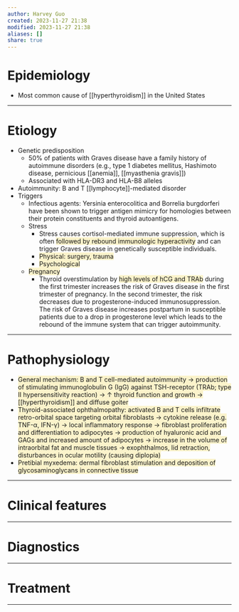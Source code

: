 ```yaml
---
author: Harvey Guo
created: 2023-11-27 21:38
modified: 2023-11-27 21:38
aliases: []
share: true
---
```

# Epidemiology
- Most common cause of [[hyperthyroidism]] in the United States

---
# Etiology
- Genetic predisposition
	- 50% of patients with Graves disease have a family history of autoimmune disorders (e.g., type 1 diabetes mellitus, Hashimoto disease, pernicious [[anemia]], [[myasthenia gravis]])
	- Associated with HLA-DR3 and HLA-B8 alleles
- Autoimmunity: B and T [[lymphocyte]]-mediated disorder
- Triggers
	- Infectious agents: Yersinia enterocolitica and Borrelia burgdorferi have been shown to trigger antigen mimicry for homologies between their protein constituents and thyroid autoantigens.
	- Stress 
		- Stress causes cortisol-mediated immune suppression, which is often <span style="background:rgba(240, 200, 0, 0.2)">followed by rebound immunologic hyperactivity</span> and can trigger Graves disease in genetically susceptible individuals.
		- <span style="background:rgba(240, 200, 0, 0.2)">Physical: surgery, trauma</span>
		- <span style="background:rgba(240, 200, 0, 0.2)">Psychological</span>
	- <span style="background:rgba(240, 200, 0, 0.2)">Pregnancy</span>
		- Thyroid overstimulation by <span style="background:rgba(240, 200, 0, 0.2)">high levels of hCG and TRAb</span> during the first trimester increases the risk of Graves disease in the first trimester of pregnancy. In the second trimester, the risk decreases due to progesterone-induced immunosuppression. The risk of Graves disease increases postpartum in susceptible patients due to a drop in progesterone level which leads to the rebound of the immune system that can trigger autoimmunity.

---
# Pathophysiology
- <span style="background:rgba(240, 200, 0, 0.2)">General mechanism: B and T cell-mediated autoimmunity → production of stimulating immunoglobulin G (IgG) against TSH-receptor (TRAb; type II hypersensitivity reaction) → ↑ thyroid function and growth → [[hyperthyroidism]] and diffuse goiter</span>
- <span style="background:rgba(240, 200, 0, 0.2)">Thyroid-associated ophthalmopathy: activated B and T cells infiltrate retro-orbital space targeting orbital fibroblasts → cytokine release (e.g. TNF-α, IFN-γ) → local inflammatory response → fibroblast proliferation and differentiation to adipocytes → production of hyaluronic acid and GAGs and increased amount of adipocytes → increase in the volume of intraorbital fat and muscle tissues → exophthalmos, lid retraction, disturbances in ocular motility (causing diplopia)</span>
- <span style="background:rgba(240, 200, 0, 0.2)">Pretibial myxedema: dermal fibroblast stimulation and deposition of glycosaminoglycans in connective tissue</span>

---
# Clinical features


---
# Diagnostics


---
# Treatment


---
